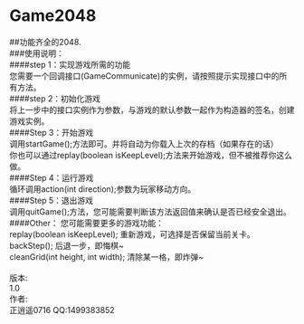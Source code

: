 # Game2048<br>
##功能齐全的2048.<br>
###使用说明：<br>
####step 1：实现游戏所需的功能<br>
    您需要一个回调接口(GameCommunicate)的实例，请按照提示实现接口中的所有方法。<br>
####step 2：初始化游戏<br>
    将上一步中的接口实例作为参数，与游戏的默认参数一起作为构造器的签名，创建游戏实例。<br>
####Step 3：开始游戏<br>
    调用startGame();方法即可。并将自动为你载入上次的存档（如果存在的话）<br>
    你也可以通过replay(boolean isKeepLevel);方法来开始游戏，但不被推荐你这么做。<br>
####Step 4：运行游戏<br>
    循环调用action(int direction);参数为玩家移动方向。<br>
####Step 5：退出游戏<br>
    调用quitGame();方法，您可能需要判断该方法返回值来确认是否已经安全退出。<br>
####Other：
    您可能需要更多的游戏功能：<br>
        replay(boolean isKeepLevel); 重新游戏，可选择是否保留当前关卡。<br>
        backStep(); 后退一步，即悔棋~<br>
        cleanGrid(int height, int width); 清除某一格，即炸弹~<br>
<br>
版本:<br>
1.0<br>
作者:<br>
正逍遥0716 QQ:1499383852<br>
